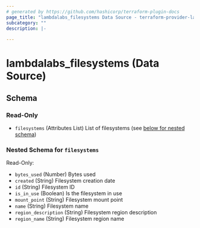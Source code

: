 ```yaml
---
# generated by https://github.com/hashicorp/terraform-plugin-docs
page_title: "lambdalabs_filesystems Data Source - terraform-provider-lambdalabs"
subcategory: ""
description: |-
  
---
```


# lambdalabs_filesystems (Data Source)





<!-- schema generated by tfplugindocs -->
## Schema

### Read-Only

- `filesystems` (Attributes List) List of filesystems (see [below for nested schema](#nestedatt--filesystems))

<a id="nestedatt--filesystems"></a>
### Nested Schema for `filesystems`

Read-Only:

- `bytes_used` (Number) Bytes used
- `created` (String) Filesystem creation date
- `id` (String) Filesystem ID
- `is_in_use` (Boolean) Is the filesystem in use
- `mount_point` (String) Filesystem mount point
- `name` (String) Filesystem name
- `region_description` (String) Filesystem region description
- `region_name` (String) Filesystem region name
